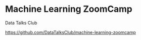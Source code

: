 # Machine Learning ZoomCamp 
Data Talks Club

https://github.com/DataTalksClub/machine-learning-zoomcamp
